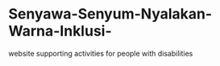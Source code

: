 # Senyawa-Senyum-Nyalakan-Warna-Inklusi-
website supporting activities for people with disabilities
